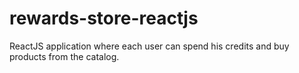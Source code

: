 # rewards-store-reactjs
ReactJS application where each user can spend his credits and buy products from the catalog.
